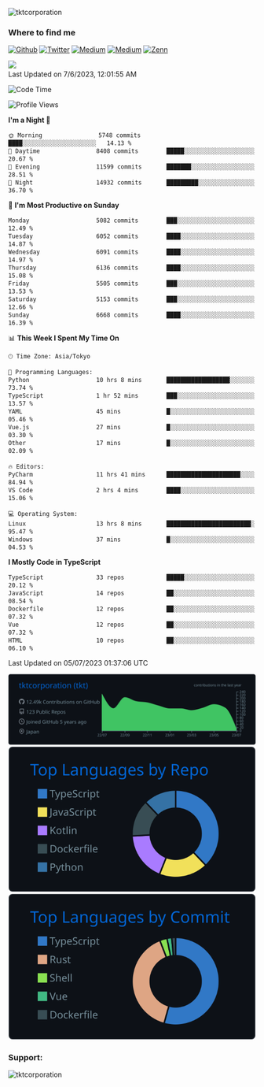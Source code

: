 <p align="left"> <img src="https://komarev.com/ghpvc/?username=tktcorporation&label=Profile%20views&color=0e75b6&style=flat" alt="tktcorporation" /> </p>

<h3>Where to find me</h3>
<p>
<a href="https://github.com/tktcorporation" target="_blank"><img alt="Github" src="https://img.shields.io/badge/GitHub-%2312100E.svg?&style=for-the-badge&logo=Github&logoColor=white" /></a>
<a href="https://twitter.com/tktcorporation" target="_blank"><img alt="Twitter" src="https://img.shields.io/badge/twitter-%231DA1F2.svg?&style=for-the-badge&logo=twitter&logoColor=white" /></a>
<a href="https://www.linkedin.com/in/tktcorporation" target="_blank"><img alt="Medium" src="https://img.shields.io/badge/linkdin-0a66c2.svg?&style=for-the-badge&logo=linkedin&logoColor=white" /></a>
<a href="https://qiita.com/tktcorporation" target="_blank"><img alt="Medium" src="https://img.shields.io/badge/qiita-55C500.svg?&style=for-the-badge&logo=qiita&logoColor=white" /></a>
<a href="https://zenn.dev/tktcorporation" target="_blank"><img alt="Zenn" src="https://img.shields.io/badge/Zenn-3EA8FF.svg?&style=for-the-badge&logo=Zenn&logoColor=white" /></a>
</p>

<!--START_SECTION:lapras-card-->
<a href="https://lapras.com/public/tktcorporation" target="_blank" rel="noopener noreferrer"><img src="https://lapras-card-generator.vercel.app/api/svg?e=3.87&b=3.48&i=3.58&b1=%23232323&b2=%236d6d6d&i1=%23212121&i2=%23818181&l=en" width="300" ></a>  
Last Updated on 7/6/2023, 12:01:55 AM
<!--END_SECTION:lapras-card-->
  
<!--START_SECTION:waka-->
![Code Time](http://img.shields.io/badge/Code%20Time-1%2C065%20hrs%2046%20mins-blue)

![Profile Views](http://img.shields.io/badge/Profile%20Views-0-blue)

**I'm a Night 🦉** 

```text
🌞 Morning                5748 commits        ████░░░░░░░░░░░░░░░░░░░░░   14.13 % 
🌆 Daytime                8408 commits        █████░░░░░░░░░░░░░░░░░░░░   20.67 % 
🌃 Evening                11599 commits       ███████░░░░░░░░░░░░░░░░░░   28.51 % 
🌙 Night                  14932 commits       █████████░░░░░░░░░░░░░░░░   36.70 % 
```
📅 **I'm Most Productive on Sunday** 

```text
Monday                   5082 commits        ███░░░░░░░░░░░░░░░░░░░░░░   12.49 % 
Tuesday                  6052 commits        ████░░░░░░░░░░░░░░░░░░░░░   14.87 % 
Wednesday                6091 commits        ████░░░░░░░░░░░░░░░░░░░░░   14.97 % 
Thursday                 6136 commits        ████░░░░░░░░░░░░░░░░░░░░░   15.08 % 
Friday                   5505 commits        ███░░░░░░░░░░░░░░░░░░░░░░   13.53 % 
Saturday                 5153 commits        ███░░░░░░░░░░░░░░░░░░░░░░   12.66 % 
Sunday                   6668 commits        ████░░░░░░░░░░░░░░░░░░░░░   16.39 % 
```


📊 **This Week I Spent My Time On** 

```text
🕑︎ Time Zone: Asia/Tokyo

💬 Programming Languages: 
Python                   10 hrs 8 mins       ██████████████████░░░░░░░   73.74 % 
TypeScript               1 hr 52 mins        ███░░░░░░░░░░░░░░░░░░░░░░   13.57 % 
YAML                     45 mins             █░░░░░░░░░░░░░░░░░░░░░░░░   05.46 % 
Vue.js                   27 mins             █░░░░░░░░░░░░░░░░░░░░░░░░   03.30 % 
Other                    17 mins             █░░░░░░░░░░░░░░░░░░░░░░░░   02.09 % 

🔥 Editors: 
PyCharm                  11 hrs 41 mins      █████████████████████░░░░   84.94 % 
VS Code                  2 hrs 4 mins        ████░░░░░░░░░░░░░░░░░░░░░   15.06 % 

💻 Operating System: 
Linux                    13 hrs 8 mins       ████████████████████████░   95.47 % 
Windows                  37 mins             █░░░░░░░░░░░░░░░░░░░░░░░░   04.53 % 
```

**I Mostly Code in TypeScript** 

```text
TypeScript               33 repos            █████░░░░░░░░░░░░░░░░░░░░   20.12 % 
JavaScript               14 repos            ██░░░░░░░░░░░░░░░░░░░░░░░   08.54 % 
Dockerfile               12 repos            ██░░░░░░░░░░░░░░░░░░░░░░░   07.32 % 
Vue                      12 repos            ██░░░░░░░░░░░░░░░░░░░░░░░   07.32 % 
HTML                     10 repos            ██░░░░░░░░░░░░░░░░░░░░░░░   06.10 % 
```




 Last Updated on 05/07/2023 01:37:06 UTC
<!--END_SECTION:waka-->

[![](https://raw.githubusercontent.com/tktcorporation/tktcorporation/master/profile-summary-card-output/github_dark/0-profile-details.svg)](https://github.com/vn7n24fzkq/github-profile-summary-cards)
[![](https://raw.githubusercontent.com/tktcorporation/tktcorporation/master/profile-summary-card-output/github_dark/1-repos-per-language.svg)](https://github.com/vn7n24fzkq/github-profile-summary-cards) [![](https://raw.githubusercontent.com/tktcorporation/tktcorporation/master/profile-summary-card-output/github_dark/2-most-commit-language.svg)](https://github.com/vn7n24fzkq/github-profile-summary-cards)

<h3 align="left">Support:</h3>
<p><a href="https://www.buymeacoffee.com/tktcorporation"> <img align="left" src="https://cdn.buymeacoffee.com/buttons/v2/default-yellow.png" height="50" width="210" alt="tktcorporation" /></a></p><br><br>
